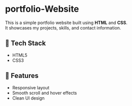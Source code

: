 # portfolio-Website
This is a simple  portfolio website built using **HTML** and **CSS**.  
It showcases my projects, skills, and contact information.

## 🔧 Tech Stack
- HTML5  
- CSS3

## 📌 Features
- Responsive layout  
- Smooth scroll and hover effects  
- Clean UI design